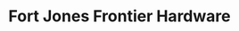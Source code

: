 ---
title: "Fort Jones Frontier Hardware"
url: /fort-jones/fort-jones-frontier-hardware/
shop: hardware
---